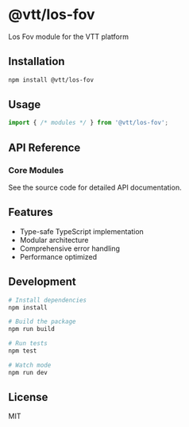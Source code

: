 # @vtt/los-fov

Los Fov module for the VTT platform

## Installation

```bash
npm install @vtt/los-fov
```

## Usage

```typescript
import { /* modules */ } from '@vtt/los-fov';
```

## API Reference

### Core Modules

See the source code for detailed API documentation.

## Features

- Type-safe TypeScript implementation
- Modular architecture
- Comprehensive error handling
- Performance optimized

## Development

```bash
# Install dependencies
npm install

# Build the package
npm run build

# Run tests
npm test

# Watch mode
npm run dev
```

## License

MIT
